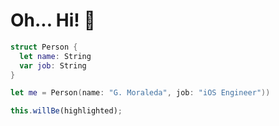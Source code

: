 # Oh... Hi! 👋

```swift
struct Person {
  let name: String
  var job: String
}

let me = Person(name: "G. Moraleda", job: "iOS Engineer"))
```

```js
this.willBe(highlighted);
```